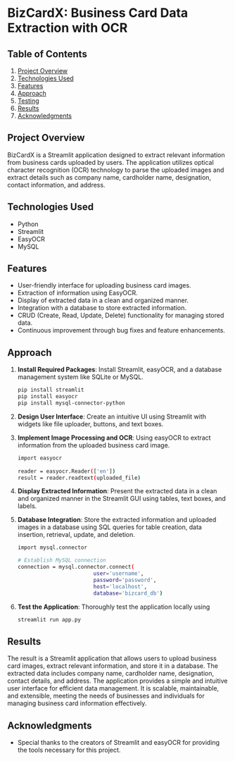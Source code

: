 # BizCardX: Business Card Data Extraction with OCR

## Table of Contents

1. [Project Overview](#project-overview)
2. [Technologies Used](#technologies-used)
3. [Features](#features)
4. [Approach](#approach)
5. [Testing](#testing)
6. [Results](#results)
7. [Acknowledgments](#acknowledgments)


## Project Overview

BizCardX is a Streamlit application designed to extract relevant information from business cards uploaded by users. The application utilizes optical character recognition (OCR) technology to parse the uploaded images and extract details such as company name, cardholder name, designation, contact information, and address.


## Technologies Used

- Python
- Streamlit
- EasyOCR
- MySQL


## Features

- User-friendly interface for uploading business card images.
- Extraction of information using EasyOCR.
- Display of extracted data in a clean and organized manner.
- Integration with a database to store extracted information.
- CRUD (Create, Read, Update, Delete) functionality for managing stored data.
- Continuous improvement through bug fixes and feature enhancements.


## Approach

1. **Install Required Packages**: Install Streamlit, easyOCR, and a database management system like SQLite or MySQL.

   ```bash
   pip install streamlit 
   pip install easyocr 
   pip install mysql-connector-python

2. **Design User Interface**: Create an intuitive UI using Streamlit with widgets like file uploader, buttons, and text boxes.

3. **Implement Image Processing and OCR**: Using easyOCR to extract information from the uploaded business card image.

   ```bash
   import easyocr
      
   reader = easyocr.Reader(['en'])
   result = reader.readtext(uploaded_file)

4. **Display Extracted Information**: Present the extracted data in a clean and organized manner in the Streamlit GUI using tables, text boxes, and labels.

5. **Database Integration**: Store the extracted information and uploaded images in a database using SQL queries for table creation, data insertion, retrieval, update, and deletion.

   ```bash
   import mysql.connector

   # Establish MySQL connection
   connection = mysql.connector.connect(
                           user='username',
                           password='password',
                           host='localhost',
                           database='bizcard_db')

6. **Test the Application**: Thoroughly test the application locally using

   ```bash
   streamlit run app.py


## Results

The result is a Streamlit application that allows users to upload business card images, extract relevant information, and store it in a database. The extracted data includes company name, cardholder name, designation, contact details, and address. The application provides a simple and intuitive user interface for efficient data management. It is scalable, maintainable, and extensible, meeting the needs of businesses and individuals for managing business card information effectively.


## Acknowledgments

- Special thanks to the creators of Streamlit and easyOCR for providing the tools necessary for this project.
